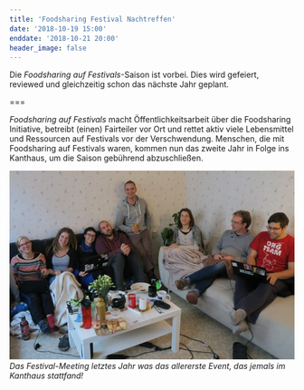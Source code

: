 ```yaml
---
title: 'Foodsharing Festival Nachtreffen'
date: '2018-10-19 15:00'
enddate: '2018-10-21 20:00'
header_image: false
---
```


Die _Foodsharing auf Festivals_-Saison ist vorbei. Dies wird gefeiert, reviewed und gleichzeitig schon das nächste Jahr geplant.

===

_Foodsharing auf Festivals_ macht Öffentlichkeitsarbeit über die Foodsharing Initiative, betreibt (einen) Fairteiler vor Ort und rettet aktiv viele Lebensmittel und Ressourcen auf Festivals vor der Verschwendung.
Menschen, die mit Foodsharing auf Festivals waren, kommen nun das zweite Jahr in Folge ins Kanthaus, um die Saison gebührend abzuschließen.

![](2017festivalmeeting.jpg)
_Das Festival-Meeting letztes Jahr was das allererste Event, das jemals im Kanthaus stattfand!_
